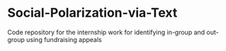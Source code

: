 # Social-Polarization-via-Text
Code repository for the internship work for identifying in-group and out-group using fundraising appeals 

